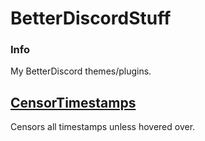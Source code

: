 # BetterDiscordStuff

### Info
My BetterDiscord themes/plugins.

## [CensorTimestamps](https://github.com/BlueCannonBall/BetterDiscordStuff/tree/main/plugins/CensorTimestamps "CensorTimestamps")
Censors all timestamps unless hovered over.

